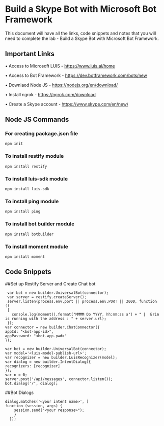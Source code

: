 # Build a Skype Bot with Microsoft Bot Framework

This document will have all the links, code snippets and notes that you will need to complete the lab - Build a Skype Bot with Microsoft Bot Framework.

## Important Links

• Access to Microsoft LUIS - https://www.luis.ai/home

• Access to Bot Framework - https://dev.botframework.com/bots/new

• Downlaod Node JS - https://nodejs.org/en/download/

• Install ngrok - https://ngrok.com/download

• Create a Skype account - https://www.skype.com/en/new/

## Node JS Commands

### For creating package.json file

```
npm init
```

### To install restify module

```
npm install restify
```

### To install luis-sdk module

```
npm install luis-sdk
```

### To install ping module

```
npm install ping
```

### To install bot builder module

```
npm install botbuilder
```

### To install moment module

```
npm install moment
```



## Code Snippets

##Set up Restify Server and Create Chat bot

     var bot = new builder.UniversalBot(connector);
     var server = restify.createServer();
     server.listen(process.env.port || process.env.PORT || 3000, function ()
     {
       console.log(moment().format('MMMM Do YYYY, hh:mm:ss a') + " |  Erin is running with the address : " + server.url);
     });
    var connector = new builder.ChatConnector({
    appId: "<bot-app-id>",
    appPassword: "<bot-app-pwd>"
	});

    var bot = new builder.UniversalBot(connector);
    var model='<luis-model-publish-url>';
    var recognizer = new builder.LuisRecognizer(model);
    var dialog = new builder.IntentDialog({
    recognizers: [recognizer]
    });
    var n = 0;
    server.post('/api/messages', connector.listen());
    bot.dialog('/', dialog);

##Bot Dialogs

    dialog.matches('<your intent name>', [
    function (session, args) {
        session.send("<your response>");
		}
      ]);
